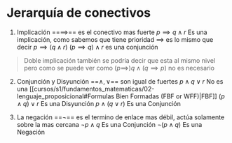 # Jerarquía de conectivos

1. Implicación ==$\implies$== es el conectivo mas fuerte
$p \implies q \land r$ Es una implicación, como sabemos que tiene prioridad $\implies$ es lo mismo que decir $p\implies(q\land r)$
$(p \implies q) \land r$ es una conjunción
> Doble implicación también se podría decir que esta al mismo nivel pero como se puede ver como $(p \implies) q \land (q\implies p)$ no es necesario 

2. Conjunción y Disyunción ==$\land, \lor$== son igual de fuertes
$p \land q \lor r$ No es una [[cursos/s1/fundamentos_matematicas/02-lenguaje_proposicional#Formulas Bien Formadas (FBF or WFF)|FBF]]
$(p \land q) \lor r$ Es una Disyunción
$p \land (q \lor r)$ Es una Conjunción

3. La negación ==$\lnot$== es el termino de enlace mas débil, actúa solamente sobre la mas cercana
$\lnot p \land q$ Es una Conjunción
$\lnot(p\land q)$ Es una Negación